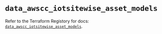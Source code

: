 # `data_awscc_iotsitewise_asset_models`

Refer to the Terraform Registory for docs: [`data_awscc_iotsitewise_asset_models`](https://registry.terraform.io/providers/hashicorp/awscc/0.70.0/docs/data-sources/iotsitewise_asset_models).

